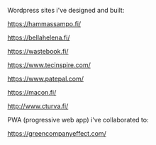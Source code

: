 Wordpress sites i've designed and built:

https://hammassampo.fi/

https://bellahelena.fi/

https://wastebook.fi/

https://www.tecinspire.com/

https://www.patepal.com/

https://macon.fi/

http://www.cturva.fi/




PWA (progressive web app) i've collaborated to:

https://greencompanyeffect.com/


